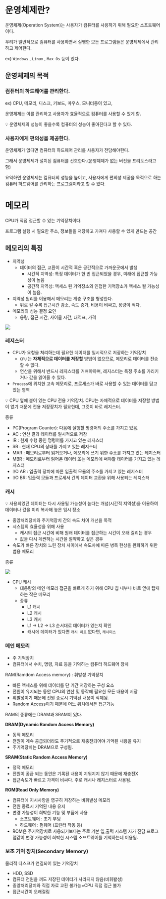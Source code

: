 # 운영체제란?

운영체제(Operation System)는 사용자가 컴퓨터를 사용하기 위해 필요한 소프트웨어이다.

우리가 일반적으로 컴퓨터를 사용하면서 실행한 모든 프로그램들은 운영체제에서 관리하고 제어한다.

ex) `Windows` , `Linux` , `Max Os` 등이 있다.

## 운영체제의 목적

### 컴퓨터의 하드웨어를 관리한다.

ex) CPU, 메모리, 디스크, 키보드, 마우스, 모니터등이 있고,

운영체제는 이를 관리하고 사용자가 효율적으로 컴퓨터를 사용할 수 있게 함.

<aside>
💡 운영체제의 성능이 좋을수록 컴퓨터의 성능이 좋아진다고 할 수 있다.

</aside>

### 사용자에게 편의성을 제공한다.

운영체제가 없다면 컴퓨터의 하드웨어 관리를 사용자가 전담해야한다.

그래서 운영체제가 설치된 컴퓨터를 선호한다.(운영체제가 없는 버전을 프리도스라고함)

요약하면 운영체제는 컴퓨터의 성능을 높이고, 사용자에게 편의성 제공을 목적으로 하는 컴퓨터 하드웨어를 관리하는 프로그램이라고 할 수 있다.

# 메모리

CPU가 직접 접근할 수 있는 기억장치이다.

프로그램 실행 시 필요한 주소, 정보들을 저장하고 가져다 사용할 수 있게 만드는 공간

## 메모리의 특징

- 지역성
    - 데이터의 접근, 교환이 시간적 혹은 공간적으로 가까운곳에서 발생
        - 시간적 지역성: 특정 데이터가 한 번 접근되었을 경우, 미래에 접근할 가능성이 높음
        - 공간적 지역성: 액세스 된 기억장소와 인접한 기억장소가 액세스 될 가능성이 높음.
- 지역성 원리를 이용해서 메모리는 계층 구조를 형성한다.
    - 위로 갈 수록 접근시간 감소, 속도 증가, 비용이 비싸고, 용량이 적다.
- 메모리의 성능 결정 요인
    - 용량, 접근 시간, 사이클 시간, 대역표, 가격

![](https://github.com/devSquad-study/2023-CS-Study/raw/main/OS/img/os_memory_hierarchy.png)

### 레지스터

- CPU가 요청을 처리하는데 필요한 데이터를 일시적으로 저장하는 기억장치
    - `CPU` 는 **자체적으로 데이터를 저장할** 방법이 없으므로, 메모리로 데이터를 전송할 수 없다.
    - 연산을 위해서 반드시 레지스터를 거쳐야하며, 레지스터는 특정 주소를 가리키거나 값을 읽어올 수 있다.
- `Process`에 위치한 고속 메모리로, 프로세스가 바로 사용할 수 있는 데이터를 담고 있는 영역

<aside>
💡 CPU 옆에 붙어 있는 CPU 전용 기억장치.
CPU는 자체적으로 데이터를 저장할 방법이 없기 때문에 전용 저장장치가 필요한데, 그것이 바로 레지스터.

</aside>

종류

- PC(Program Counter): 다음에 실행할 명령어의 주소를 가지고 있음.
- AC : 연산 결과 데이터를 일시적으로 저장
- IR : 현재 수행 중인 명령어를 가지고 있는 레지스터
- SR : 현재 CPU의 상태를 가지고 있는 레지스터
- MAR : 메모리로부터 읽거오거나, 메모리에 쓰기 위한 주소를 가지고 있는 레지스터
- MBR : 메모리로부터 읽어온 데이터 또는 메모리에 써야할 데이터를 가지고 있는 레지스터
- I/O AR : 입출력 장치에 따른 입출력 모듈의 주소를 가지고 있는 레지스터
- I/O BR: 입출력 모듈과 프로세서 간의 데이터 교환을 위해 사용되는 레지스터

### 캐시

<aside>
💡 사용되었던 데이터는 다시 사용될 가능성이 높다는 개념(시간적 지역성)을 이용하여 데이터나 값을 미리 복사해 놓은 임시 장소

</aside>

- 중앙처리장치와 주기억장치 간의 속도 차이 개선을 목적
- 시스템의 효율성을 위해 사용
    - 캐시의 접근 시간에 비해 원래 데이터를 접근하는 시간이 오래 걸리는 경우
    - 값을 다시 계싼하는 시간을 절약하고 싶은 경우
- 속도가 빠른 장치와 느린 장치 사이에서 속도차에 따른 병목 현상을 완화하기 위한 범용 메모리

종류

![](https://github.com/devSquad-study/2023-CS-Study/raw/main/OS/img/os_memory_cache_3.png)

- CPU 캐시
    - 대용량의 메인 메모리 접근을 빠르게 하기 위해 CPU 칩 내부나 바로 옆에 탑재하는 작은 메모리
    - 종류
        - L1 캐시
        - L2 캐시
        - L3 캐시
        - L1 → L2 → L3 순서대로 데이터가 있는지 확인
        - 캐시에 데이터가 있다면  `캐시 히트` 없다면, `캐시미스`

### 메인 메모리

- 주 기억장치
- 컴퓨터에서 수치, 명령, 자료 등을 기억하는 컴퓨터 하드웨어 장치

RAM(Ramdom Access memory) : 휘발성 기억장치

- 빠른 액세스를 위해 데이터를 단 기간 저장하는 구성 요소
- 전원이 유지되는 동안 CPU의 연산 및 동작에 필요한 모든 내용이 저장
- 휘발성이기 때문에 전원 종료시 기억된 내용이 삭제됨.
- Random Access이기 때문에 어느 위치에서든 접근가능

RAM의 종류에는 DRAM과 SRAM이 있다.

**DRAM(Dynamic Random Access Memory)**

- 동적 메모리
- 전원이 계속 공급되더라도 주기적으로 재충전되어야 기억된 내용을 유지
- 주기억장치는 DRAM으로 구성됨.

**SRAM(Static Random Access Memory)**

- 정적 메모리
- 전원이 공급 되는 동안은 기록된 내용이 지워지지 않기 때문에 재충전X
- 접근속도가 빠르고 가격이 비싸다. 주로 캐시나 레지스터로 사용됨.

**ROM(Read Only Memory)**

- 컴퓨터에 지시사항을 영구히 저장하는 비휘발성 메모리
- 전원 종료시 기억된 내용 유지
- 변경 가능성이 희박한 기능 및 부품에 사용
    - 소프트웨어 : 초기 부팅
    - 하드웨어 : 펌웨어 (프린터 작동 등)
- ROM은 주기억장치로 사용되기보다는 주로 기본 입,출력 시스템 자가 진담 프로그램같이 변경 가능성이 희박한 시스템 소프트웨어를 기억하는데 이용됨.

### 보조 기억 장치(Secondary Memory)

물리적 디스크가 연결되어 있는 기억장치

- HDD, SSD
- 컴퓨터 전원을 꺼도 저장된 데이터가 사라지지 않음(비휘봘성)
- 중앙처리장치와 직접 자료 교환 불가능=CPU 직접 접근 불가
- 접근시간이 오래걸림